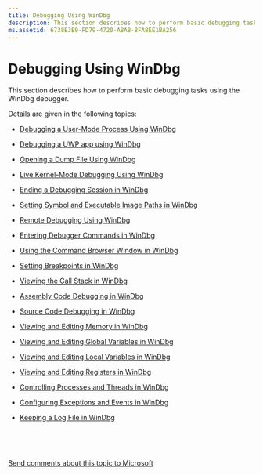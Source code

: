 ```yaml
---
title: Debugging Using WinDbg
description: This section describes how to perform basic debugging tasks using the WinDbg debugger.
ms.assetid: 6738E3B9-FD79-4720-A8A8-8FA8EE1BA256
---
```


# Debugging Using WinDbg


This section describes how to perform basic debugging tasks using the WinDbg debugger.

Details are given in the following topics:

-   [Debugging a User-Mode Process Using WinDbg](debugging-a-user-mode-process-using-windbg.md)

-   [Debugging a UWP app using WinDbg](debugging-a-uwp-app-using-windbg.md)

-   [Opening a Dump File Using WinDbg](opening-a-crash-dump-file-using-windbg.md)

-   [Live Kernel-Mode Debugging Using WinDbg](performing-kernel-mode-debugging-using-windbg.md)

-   [Ending a Debugging Session in WinDbg](ending-a-debugging-session-in-windbg.md)

-   [Setting Symbol and Executable Image Paths in WinDbg](setting-symbol-and-source-paths-in-windbg.md)

-   [Remote Debugging Using WinDbg](remode-debugging-using-windbg.md)

-   [Entering Debugger Commands in WinDbg](debugger-command-window.md)

-   [Using the Command Browser Window in WinDbg](command-browser-window.md)

-   [Setting Breakpoints in WinDbg](setting-breakpoints-in-windbg.md)

-   [Viewing the Call Stack in WinDbg](calls-window.md)

-   [Assembly Code Debugging in WinDbg](disassembly-window.md)

-   [Source Code Debugging in WinDbg](source-window.md)

-   [Viewing and Editing Memory in WinDbg](memory-window.md)

-   [Viewing and Editing Global Variables in WinDbg](viewing-and-editing-global-variables-in-windbg.md)

-   [Viewing and Editing Local Variables in WinDbg](locals-window.md)

-   [Viewing and Editing Registers in WinDbg](registers-window.md)

-   [Controlling Processes and Threads in WinDbg](processes-and-threads-window.md)

-   [Configuring Exceptions and Events in WinDbg](configuring-exceptions-and-events-in-windbg.md)

-   [Keeping a Log File in WinDbg](keeping-a-log-file-in-windbg.md)

 

 

[Send comments about this topic to Microsoft](mailto:wsddocfb@microsoft.com?subject=Documentation%20feedback%20[debugger\debugger]:%20Debugging%20Using%20WinDbg%20%20RELEASE:%20%285/15/2017%29&body=%0A%0APRIVACY%20STATEMENT%0A%0AWe%20use%20your%20feedback%20to%20improve%20the%20documentation.%20We%20don't%20use%20your%20email%20address%20for%20any%20other%20purpose,%20and%20we'll%20remove%20your%20email%20address%20from%20our%20system%20after%20the%20issue%20that%20you're%20reporting%20is%20fixed.%20While%20we're%20working%20to%20fix%20this%20issue,%20we%20might%20send%20you%20an%20email%20message%20to%20ask%20for%20more%20info.%20Later,%20we%20might%20also%20send%20you%20an%20email%20message%20to%20let%20you%20know%20that%20we've%20addressed%20your%20feedback.%0A%0AFor%20more%20info%20about%20Microsoft's%20privacy%20policy,%20see%20http://privacy.microsoft.com/default.aspx. "Send comments about this topic to Microsoft")




